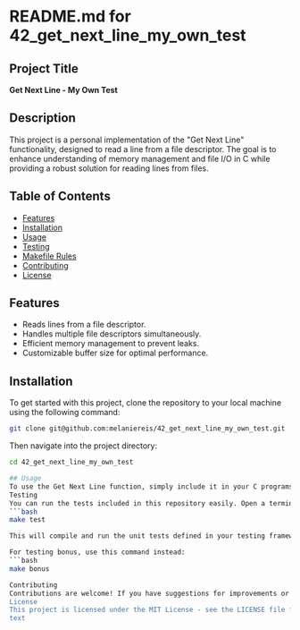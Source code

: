 # README.md for 42_get_next_line_my_own_test

## Project Title
**Get Next Line - My Own Test**

## Description
This project is a personal implementation of the "Get Next Line" functionality, designed to read a line from a file descriptor. The goal is to enhance understanding of memory management and file I/O in C while providing a robust solution for reading lines from files.

## Table of Contents
- [Features](#features)
- [Installation](#installation)
- [Usage](#usage)
- [Testing](#testing)
- [Makefile Rules](#makefile-rules)
- [Contributing](#contributing)
- [License](#license)

## Features
- Reads lines from a file descriptor.
- Handles multiple file descriptors simultaneously.
- Efficient memory management to prevent leaks.
- Customizable buffer size for optimal performance.

## Installation
To get started with this project, clone the repository to your local machine using the following command:

```bash
git clone git@github.com:melaniereis/42_get_next_line_my_own_test.git
```

Then navigate into the project directory:
```bash
cd 42_get_next_line_my_own_test

## Usage
To use the Get Next Line function, simply include it in your C programs. The provided main.c and main_bonus.c files can be used as an example to test the functionality.
Testing
You can run the tests included in this repository easily. Open a terminal and execute:
```bash
make test

This will compile and run the unit tests defined in your testing framework.

For testing bonus, use this command instead:
```bash
make bonus

Contributing
Contributions are welcome! If you have suggestions for improvements or want to report bugs, please open an issue or submit a pull request. Ensure that your code adheres to the project's coding standards and includes appropriate tests.
License
This project is licensed under the MIT License - see the LICENSE file for details.
text
